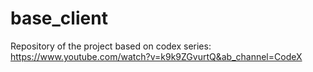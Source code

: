 # base_client
 Repository of the project based on codex series: https://www.youtube.com/watch?v=k9k9ZGvurtQ&ab_channel=CodeX

